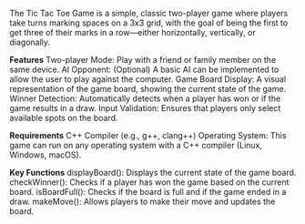 The Tic Tac Toe Game is a simple, classic two-player game where players take turns marking spaces on a 3x3 grid, with the goal of being the first to get three of their marks in a row—either horizontally, vertically, or diagonally.

**Features**
Two-player Mode: Play with a friend or family member on the same device.
AI Opponent: (Optional) A basic AI can be implemented to allow the user to play against the computer.
Game Board Display: A visual representation of the game board, showing the current state of the game.
Winner Detection: Automatically detects when a player has won or if the game results in a draw.
Input Validation: Ensures that players only select available spots on the board.

**Requirements**
C++ Compiler (e.g., g++, clang++)
Operating System: This game can run on any operating system with a C++ compiler (Linux, Windows, macOS).

**Key Functions**
displayBoard(): Displays the current state of the game board. checkWinner(): Checks if a player has won the game based on the current board. isBoardFull(): Checks if the board is full and if the game ended in a draw. makeMove(): Allows players to make their move and updates the board.

